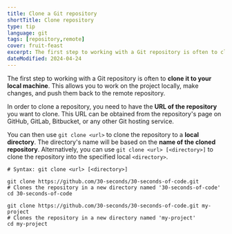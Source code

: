 ```yaml
---
title: Clone a Git repository
shortTitle: Clone repository
type: tip
language: git
tags: [repository,remote]
cover: fruit-feast
excerpt: The first step to working with a Git repository is often to clone it to your local machine.
dateModified: 2024-04-24
---
```


The first step to working with a Git repository is often to **clone it to your local machine**. This allows you to work on the project locally, make changes, and push them back to the remote repository.

In order to clone a repository, you need to have the **URL of the repository** you want to clone. This URL can be obtained from the repository's page on GitHub, GitLab, Bitbucket, or any other Git hosting service.

You can then use `git clone <url>` to clone the repository to a **local directory**. The directory's name will be based on the **name of the cloned repository**. Alternatively, you can use `git clone <url> [<directory>]` to clone the repository into the specified local `<directory>`.

```shell
# Syntax: git clone <url> [<directory>]

git clone https://github.com/30-seconds/30-seconds-of-code.git
# Clones the repository in a new directory named '30-seconds-of-code'
cd 30-seconds-of-code

git clone https://github.com/30-seconds/30-seconds-of-code.git my-project
# Clones the repository in a new directory named 'my-project'
cd my-project
```
